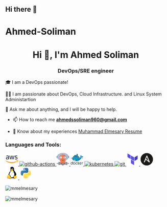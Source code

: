 ## Hi there 👋

# Ahmed-Soliman
<h1 align="center">Hi 👋, I'm Ahmed Soliman</h1>
<h3 align="center"> DevOps/SRE engineer</h3>
<p>🎓 I am a DevOps passionate!</p>
<p>🏃‍♂️ I am passionate about DevOps, Cloud Infrastructure. and Linux System Administartion</p>
<p>💬 Ask me about anything, and I will be happy to help.</p>

- 📫 How to reach me **ahmedssoliman960@gmail.com**

- 📄 Know about my experiences [Muhammad Elmesary Resume](https://drive.google.com/file/d/1KCP-BXyC5P5Rzh1Y8-ASSLuLrS8Q_8Ch/view?usp=drive_link)
<h3 align="left">Languages and Tools:</h3>
<p align="left">
  <a href="https://aws.amazon.com" target="_blank" rel="noreferrer">
    <img src="https://raw.githubusercontent.com/devicons/devicon/master/icons/amazonwebservices/amazonwebservices-original-wordmark.svg" alt="aws" width="40" height="40"/>
  </a>
  <a href="https://github.com/features/actions" target="_blank" rel="noreferrer">
    <img src="https://github.githubassets.com/images/modules/logos_page/GitHub-Mark.png" alt="github-actions" width="40" height="40"/>
  </a>
  <a href="https://argo-cd.readthedocs.io" target="_blank" rel="noreferrer">
    <img src="https://raw.githubusercontent.com/argoproj/argo-cd/stable/docs/assets/argo.png" alt="argocd" width="40" height="40"/>
  </a>

  <a href="https://www.docker.com/" target="_blank" rel="noreferrer">
    <img src="https://raw.githubusercontent.com/devicons/devicon/master/icons/docker/docker-original-wordmark.svg" alt="docker" width="40" height="40"/>
  </a>
  <a href="https://kubernetes.io" target="_blank" rel="noreferrer">
    <img src="https://www.vectorlogo.zone/logos/kubernetes/kubernetes-icon.svg" alt="kubernetes" width="40" height="40"/>
  </a>
  <a href="https://git-scm.com/" target="_blank" rel="noreferrer">
    <img src="https://www.vectorlogo.zone/logos/git-scm/git-scm-icon.svg" alt="git" width="40" height="40"/>
  </a>
  <a href="https://www.terraform.io" target="_blank" rel="noreferrer">
    <img src="https://raw.githubusercontent.com/devicons/devicon/master/icons/terraform/terraform-original.svg" alt="terraform" width="40" height="40"/>
  </a>
  <a href="https://www.ansible.com" target="_blank" rel="noreferrer">
    <img src="https://raw.githubusercontent.com/devicons/devicon/master/icons/ansible/ansible-original.svg" alt="ansible" width="40" height="40"/>
  </a>
  <a href="https://www.linux.org/" target="_blank" rel="noreferrer">
    <img src="https://raw.githubusercontent.com/devicons/devicon/master/icons/linux/linux-original.svg" alt="linux" width="40" height="40"/>
  </a>
  <a href="https://www.python.org" target="_blank" rel="noreferrer">
    <img src="https://raw.githubusercontent.com/devicons/devicon/master/icons/python/python-original.svg" alt="python" width="40" height="40"/>
  </a>


<p>
  <img align="center" src="https://github-readme-stats.vercel.app/api/top-langs?username=mmelmesary&show_icons=true&locale=en&layout=compact" alt="mmelmesary" />
</p>

  <img align="center" src="https://github-readme-stats.vercel.app/api/top-langs?username=mmelmesary&show_icons=true&locale=en&layout=compact" alt="mmelmesary" />
</p>
